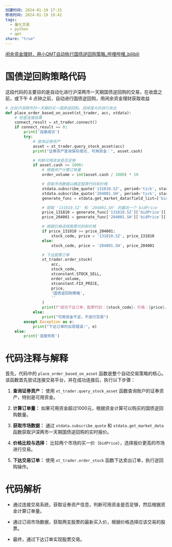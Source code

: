 ```yaml
---
创建时间: 2024-01-19 17:15
修改时间: 2024-01-19 19:42
tags:
  - 量化交易
  - python
  - qmt
share: "true"
---
```


[闲余资金理财，用小QMT自动执行国债逆回购策略_哔哩哔哩_bilibili](https://www.bilibili.com/video/BV1xK4y1B7dz/)
# 国债逆回购策略代码

这段代码的主要目的是自动化进行沪深两市一天期国债逆回购的交易，在收盘之前，或下午 4 点钟之前，自动进行国债逆回购，用闲余资金理财获取收益
```python
# 比较沪深两市的一天期的买一国债逆回购，选择值大的进行卖出
def place_order_based_on_asset(xt_trader, acc, xtdata):
    # 检查连接结果
    connect_result = xt_trader.connect()
    if connect_result == 0:
        print('连接成功')
        try:
            # 查询证券资产
            asset = xt_trader.query_stock_asset(acc)
            print("证券资产查询保存成功, 可用资金：", asset.cash)

            # 判断可用资金是否足够
            if asset.cash >= 1000:
                # 根据资产计算订单量
                order_volume = int(asset.cash / 1000) * 10

                # 获取市场数据以确定股票代码和价格
                xtdata.subscribe_quote('131810.SZ', period='tick', start_time='', end_time='', count=1, callback=None)
                xtdata.subscribe_quote('204001.SH', period='tick', start_time='', end_time='', count=1, callback=None)
                generate_func = xtdata.get_market_data(field_list=['bidPrice'], stock_list=['131810.SZ','204001.SH'], period='tick', start_time='', end_time='', count=-1, dividend_type='none', fill_data=True)

                # 提取 '131810.SZ' 和 '204001.SH' 的最后一个 bidPrice
                price_131810 = generate_func['131810.SZ']['bidPrice'][-1][0]
                price_204001 = generate_func['204001.SH']['bidPrice'][-1][0]

                # 根据价格选择股票代码和价格
                if price_131810 >= price_204001:
                    stock_code, price = '131810.SZ', price_131810
                else:
                    stock_code, price = '204001.SH', price_204001

                # 下达股票订单
                xt_trader.order_stock(
                    acc, 
                    stock_code, 
                    xtconstant.STOCK_SELL, 
                    order_volume, 
                    xtconstant.FIX_PRICE, 
                    price, 
                    '国债逆回购策略', 
                    ''
                )
                print(f"成功下达订单，股票代码：{stock_code}，价格：{price}，订单量：{order_volume}。")
            else:
                print("可用资金不足，不进行交易")
        except Exception as e:
            print("下达订单时出现错误:", e)
    else:
        print('连接失败')
```

# 代码注释与解释

首先，代码中的 `place_order_based_on_asset` 函数是整个自动交易策略的核心。该函数首先尝试连接交易平台，并在成功连接后，执行以下步骤：

1. **查询证券资产：** 使用 `xt_trader.query_stock_asset` 函数查询账户的证券资产，特别是可用资金。
    
2. **计算订单量：** 如果可用资金超过1000元，根据资金计算可以购买的国债逆回购数量。
    
3. **获取市场数据：** 通过 `xtdata.subscribe_quote` 和 `xtdata.get_market_data` 函数获取沪深两市一天期国债逆回购的实时报价。
    
4. **价格比较与选择：** 比较两个市场的买一价（`bidPrice`），选择报价更高的市场进行交易。
    
5. **下达交易订单：** 使用 `xt_trader.order_stock` 函数下达卖出订单，执行逆回购操作。
    

# 代码解析

- 通过连接交易系统，获取证券资产信息，判断可用资金是否足够，然后根据资金计算订单量。

- 通过订阅市场数据，获取两支股票的最新买入价，根据价格选择应该交易的股票。

- 最终，通过下达订单实现股票交易。

